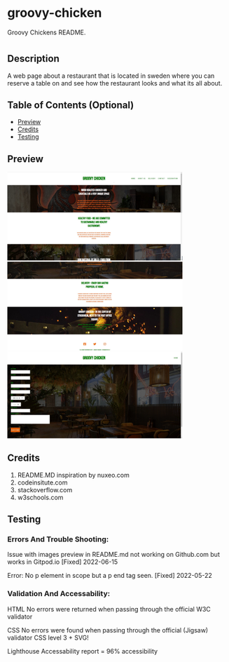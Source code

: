 # groovy-chicken
Groovy Chickens README.

# <Groovy Chicken>

## Description

A web page about a restaurant that is located in sweden where you can reserve a table on and see how the restaurant looks and what its all about.

## Table of Contents (Optional)
- [Preview](#preview) 
- [Credits](#credits)
- [Testing](#testing)

## Preview
<img src = 'assets/images/preview1.jpg' alt = "Homepage of the website" width=400> </img>
<img src = 'assets/images/preview2.jpg' alt = "Second part of homepage" width=400> </img>
<img src = 'assets/images/preview3.jpg' alt = "Signup form" width=400> </img>
## Credits

1. README.MD inspiration by nuxeo.com
2. codeinsitute.com
3. stackoverflow.com
4. w3schools.com


## Testing
### Errors And Trouble Shooting:

Issue with images preview in README.md not working on Github.com but works in Gitpod.io [Fixed] 2022-06-15

Error: No p element in scope but a p end tag seen. [Fixed] 2022-05-22


### Validation And Accessability:
HTML
No errors were returned when passing through the official W3C validator

CSS
No errors were found when passing through the official (Jigsaw) validator
CSS level 3 + SVG!

Lighthouse
Accessability report = 96% accessibility
